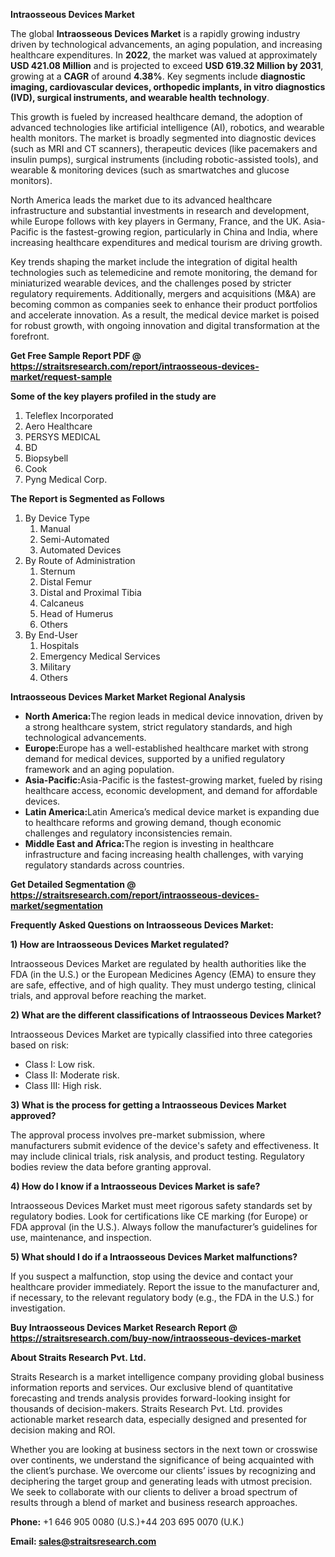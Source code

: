 <p><strong>Intraosseous Devices Market</strong></p>
<p>The global <strong>Intraosseous Devices Market</strong> is a rapidly growing industry driven by technological advancements, an aging population, and increasing healthcare expenditures. In <strong>2022</strong>, the market was valued at approximately <strong>USD 421.08 Million</strong> and is projected to exceed <strong>USD 619.32 Million</strong><strong> by 2031</strong>, growing at a <strong>CAGR</strong> of around <strong>4.38</strong><strong>%</strong>. Key segments include <strong>diagnostic imaging, cardiovascular devices, orthopedic implants, in vitro diagnostics (IVD), surgical instruments, and wearable health technology</strong>.</p>
<p>This growth is fueled by increased healthcare demand, the adoption of advanced technologies like artificial intelligence (AI), robotics, and wearable health monitors. The market is broadly segmented into diagnostic devices (such as MRI and CT scanners), therapeutic devices (like pacemakers and insulin pumps), surgical instruments (including robotic-assisted tools), and wearable &amp; monitoring devices (such as smartwatches and glucose monitors).</p>
<p>North America leads the market due to its advanced healthcare infrastructure and substantial investments in research and development, while Europe follows with key players in Germany, France, and the UK. Asia-Pacific is the fastest-growing region, particularly in China and India, where increasing healthcare expenditures and medical tourism are driving growth.</p>
<p>Key trends shaping the market include the integration of digital health technologies such as telemedicine and remote monitoring, the demand for miniaturized wearable devices, and the challenges posed by stricter regulatory requirements. Additionally, mergers and acquisitions (M&amp;A) are becoming common as companies seek to enhance their product portfolios and accelerate innovation. As a result, the medical device market is poised for robust growth, with ongoing innovation and digital transformation at the forefront.</p>
<p><strong>Get Free Sample Report PDF @ <a href=https://straitsresearch.com/report/intraosseous-devices-market/request-sample>https://straitsresearch.com/report/intraosseous-devices-market/request-sample</a></strong></p>
<div>
<div><strong>Some of the key players profiled in the study are</strong></div>
</div>
<p><ol>
<li>Teleflex Incorporated</li>
<li>Aero Healthcare</li>
<li>PERSYS MEDICAL</li>
<li>BD</li>
<li>Biopsybell</li>
<li>Cook</li>
<li>Pyng Medical Corp.</li>
</ol></p>
<p><strong>The Report is Segmented as Follows</strong></p>
<p><ol>
<li>By Device Type
<ol>
<li>Manual</li>
<li>Semi-Automated</li>
<li>Automated Devices</li>
</ol>
</li>
<li>By Route of Administration
<ol>
<li>Sternum</li>
<li>Distal Femur</li>
<li>Distal and Proximal Tibia</li>
<li>Calcaneus</li>
<li>Head of Humerus</li>
<li>Others</li>
</ol>
</li>
<li>By End-User
<ol>
<li>Hospitals</li>
<li>Emergency Medical Services</li>
<li>Military</li>
<li>Others</li>
</ol>
</li>
</ol></p>
<p><strong>Intraosseous Devices Market Market Regional Analysis</strong></p>
<ul>
<li><strong>North America:</strong>The region leads in medical device innovation, driven by a strong healthcare system, strict regulatory standards, and high technological advancements.</li>
<li><strong>Europe:</strong>Europe has a well-established healthcare market with strong demand for medical devices, supported by a unified regulatory framework and an aging population.</li>
<li><strong>Asia-Pacific:</strong>Asia-Pacific is the fastest-growing market, fueled by rising healthcare access, economic development, and demand for affordable devices.</li>
<li><strong>Latin America:</strong>Latin America&rsquo;s medical device market is expanding due to healthcare reforms and growing demand, though economic challenges and regulatory inconsistencies remain.</li>
<li><strong>Middle East and Africa:</strong>The region is investing in healthcare infrastructure and facing increasing health challenges, with varying regulatory standards across countries.</li>
</ul>
<p><strong>Get Detailed Segmentation @ <a href=https://straitsresearch.com/report/intraosseous-devices-market/segmentation>https://straitsresearch.com/report/intraosseous-devices-market/segmentation</a></strong></p>
<p><strong>Frequently Asked Questions on Intraosseous Devices Market:</strong></p>
<p><strong>1) How are Intraosseous Devices Market regulated?</strong></p>
<p>Intraosseous Devices Market are regulated by health authorities like the FDA (in the U.S.) or the European Medicines Agency (EMA) to ensure they are safe, effective, and of high quality. They must undergo testing, clinical trials, and approval before reaching the market.</p>
<p><strong>2) What are the different classifications of Intraosseous Devices Market?</strong></p>
<p>Intraosseous Devices Market are typically classified into three categories based on risk:</p>
<ul>
<li>Class I: Low risk.</li>
<li>Class II: Moderate risk.</li>
<li>Class III: High risk.</li>
</ul>
<p><strong>3) What is the process for getting a Intraosseous Devices Market approved?</strong></p>
<p>The approval process involves pre-market submission, where manufacturers submit evidence of the device's safety and effectiveness. It may include clinical trials, risk analysis, and product testing. Regulatory bodies review the data before granting approval.</p>
<p><strong>4) How do I know if a Intraosseous Devices Market is safe?</strong></p>
<p>Intraosseous Devices Market must meet rigorous safety standards set by regulatory bodies. Look for certifications like CE marking (for Europe) or FDA approval (in the U.S.). Always follow the manufacturer&rsquo;s guidelines for use, maintenance, and inspection.</p>
<p><strong>5) What should I do if a Intraosseous Devices Market malfunctions?</strong></p>
<p>If you suspect a malfunction, stop using the device and contact your healthcare provider immediately. Report the issue to the manufacturer and, if necessary, to the relevant regulatory body (e.g., the FDA in the U.S.) for investigation.</p>
<p><strong>Buy Intraosseous Devices Market Research Report @ <a href=https://straitsresearch.com/buy-now/intraosseous-devices-market>https://straitsresearch.com/buy-now/intraosseous-devices-market</a></strong></p>
<p><strong>About Straits Research Pvt. Ltd.</strong></p>
<p>Straits Research is a market intelligence company providing global business information reports and services. Our exclusive blend of quantitative forecasting and trends analysis provides forward-looking insight for thousands of decision-makers. Straits Research Pvt. Ltd. provides actionable market research data, especially designed and presented for decision making and ROI.</p>
<p>Whether you are looking at business sectors in the next town or crosswise over continents, we understand the significance of being acquainted with the client&rsquo;s purchase. We overcome our clients&rsquo; issues by recognizing and deciphering the target group and generating leads with utmost precision. We seek to collaborate with our clients to deliver a broad spectrum of results through a blend of market and business research approaches.</p>
<p><strong><strong>Phone:</strong></strong> +1 646 905 0080 (U.S.)+44 203 695 0070 (U.K.)</p>
<p><strong><strong>Email: </strong></strong><a href=mailto:sales@straitsresearch.com><strong><u><strong>sales@straitsresearch.com</strong></u></strong></a></p>
